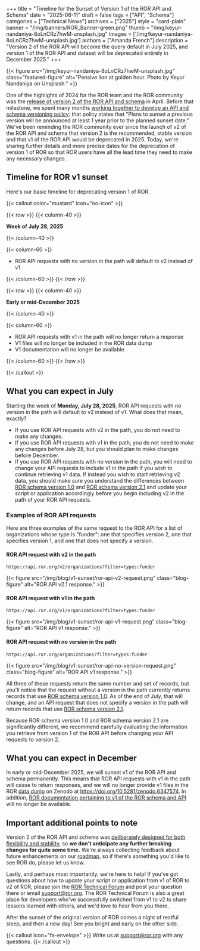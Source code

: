 +++
title = "Timeline for the Sunset of Version 1 of the ROR API and Schema"
date = "2025-06-11"
draft = false
tags = ["API", "Schema"]
categories = ["Technical News"]
archives = ["2025"]
style = "card-plain"
banner = "/img/banners/ROR_Banner-green.png"
thumb = "/img/keyur-nandaniya-8oLnCRz7hwM-unsplash.jpg"
images = ['/img/keyur-nandaniya-8oLnCRz7hwM-unsplash.jpg']
authors = ["Amanda French"]
description = "Version 2 of the ROR API will become the query default in July 2025, and version 1 of the ROR API and dataset will be deprecated entirely in December 2025."
+++

{{< figure src="/img/keyur-nandaniya-8oLnCRz7hwM-unsplash.jpg" class="featured-figure" alt="Pensive lion at golden hour. Photo by Keyur Nandaniya on Unsplash." >}}

One of the highlights of 2024 for the ROR team and the ROR community was the [release of version 2 of the ROR API and schema](/blog/2024-04-15-announcing-ror-v2/) in April. Before that milestone, we spent many months [working together to develop an API and schema versioning policy](https://ror.readme.io/docs/feedback-docs#handling-schema-and-api-versioning-in-ror): that policy states that "Plans to sunset a previous version will be announced at least 1 year prior to the planned sunset date." We've been reminding the ROR community ever since the launch of v2 of the ROR API and schema that version 2 is the recommended, stable version and that v1 of the ROR API would be deprecated in 2025. Today, we're sharing further details and more precise dates for the deprecation of version 1 of ROR so that ROR users have all the lead time they need to make any necessary changes. 

## Timeline for ROR v1 sunset

Here's our basic timeline for deprecating version 1 of ROR. 

{{< callout color="mustard" icon="no-icon" >}}

{{< row >}}
{{< column-40 >}}

**Week of July 28, 2025**

{{< /column-40 >}}

{{< column-60 >}}

* ROR API requests with no version in the path will default to v2 instead of v1

{{< /column-60 >}}
{{< /row >}}

{{< row >}}
{{< column-40 >}}

**Early or mid-December 2025**

{{< /column-40 >}}

{{< column-60 >}}

* ROR API requests with v1 in the path will no longer return a response
* V1 files will no longer be included in the ROR data dump
* V1 documentation will no longer be available

{{< /column-60 >}}
{{< /row >}}

{{< /callout >}}

## What you can expect in July

Starting the week of **Monday, July 28, 2025**, ROR API requests with no version in the path will default to v2 instead of v1. What does that mean, exactly? 

* If you use ROR API requests with v2 in the path, you do not need to make any changes. 
* If you use ROR API requests with v1 in the path, you do not need to make any changes before July 28, but you should plan to make changes before December.
* If you use ROR API requests with no version in the path, you will need to change your API requests to include v1 in the path if you wish to continue retrieving v1 data. If instead you wish to start retrieving v2 data, you should make sure you understand the differences between [ROR schema version 1.0](https://ror.readme.io/v1/docs/ror-data-structure) and [ROR schema version 2.1](https://ror.readme.io/v2/docs/ror-data-structure) and update your script or application accordingly before you begin including v2 in the path of your ROR API requests. 

### Examples of ROR API requests

Here are three examples of the same request to the ROR API for a list of organizations whose type is "funder": one that specifies version 2, one that specifies version 1, and one that does not specify a version.

#### ROR API request with v2 in the path

`https://api.ror.org/v2/organizations?filter=types:funder`

{{< figure src="/img/blog/v1-sunset/ror-api-v2-request.png" class="blog-figure" alt="ROR API v2.1 response." >}}

#### ROR API request with v1 in the path

`https://api.ror.org/v1/organizations?filter=types:funder`

{{< figure src="/img/blog/v1-sunset/ror-api-v1-request.png" class="blog-figure" alt="ROR API v1 response." >}}

#### ROR API request with no version in the path 

`https://api.ror.org/organizations?filter=types:funder`

{{< figure src="/img/blog/v1-sunset/ror-api-no-version-request.png" class="blog-figure" alt="ROR API v1 response." >}}

All three of these requests return the same number and set of records, but you'll notice that the request without a version in the path currently returns records that use [ROR schema version 1.0](https://ror.readme.io/v1/docs/ror-data-structure). As of the end of July, that will change, and an API request that does not specify a version in the path will return records that use [ROR schema version 2.1](https://ror.readme.io/v2/docs/ror-data-structure).

Because ROR schema version 1.0 and ROR schema version 2.1 are significantly different, we recommend carefully evaluating the information you retrieve from version 1 of the ROR API before changing your API requests to version 2. 

## What you can expect in December

In early or mid-December 2025, we will sunset v1 of the ROR API and schema permanently. This means that ROR API requests with v1 in the path will cease to return responses, and we will no longer provide v1 files in the ROR [data dump](https://ror.readme.io/docs/data-dump) on Zenodo at https://doi.org/10.5281/zenodo.6347574. In addition, [ROR documentation pertaining to v1 of the ROR schema and API](https://ror.readme.io/v1/) will no longer be available. 

## Important additional points to note

Version 2 of the ROR API and schema was [deliberately designed for both flexibility and stability](https://ror.readme.io/docs/feedback-docs#ror-schema-v20), so **we don't anticipate any further breaking changes for quite some time.** We're always collecting feedback about future enhancements on our [roadmap](https://github.com/ror-community/ror-roadmap/), so if there's something you'd like to see ROR do, please let us know.

Lastly, and perhaps most importantly, we're here to help! If you've got questions about how to update your script or application from v1 of ROR to v2 of ROR, please join the [ROR Technical Forum](https://groups.google.com/a/ror.org/g/ror-tech) and post your question there or email support@ror.org. The ROR Technical Forum is also a great place for developers who've successfully switched from v1 to v2 to share lessons learned with others, and we'd love to hear from you there. 

After the sunset of the original version of ROR comes a night of restful sleep, and then a new day! See you bright and early on the other side. 

{{< callout icon="fa-envelope" >}}
Write us at support@ror.org with any questions.
{{< /callout >}}
